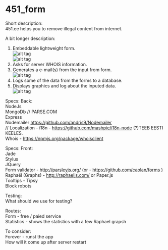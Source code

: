 451_form
========

Short description:  
451.ee helps you to remove illegal content from internet.

A bit longer description:  
1. Embeddable lightweight form.  
![alt tag](https://raw.github.com/martinsookael/451_form/master/public/images/mock1.gif)  
![alt tag](https://raw.github.com/martinsookael/451_form/master/public/images/mock2.gif)  
2. Asks for server WHOIS information.  
3. Generates a e-mail(s) from the input from form.  
![alt tag](https://raw.github.com/martinsookael/451_form/master/public/images/mock3.gif)  
4. Logs some of the data from the forms to a database.  
5. Displays graphics and log about the inputed data.  
![alt tag](https://raw.github.com/martinsookael/451_form/master/public/images/mock4.gif)

Specs: Back:  
NodeJs  
MongoDb   // PARSE.COM  
Express  
Nodemailer https://github.com/andris9/Nodemailer  
// Localization - i18n - https://github.com/mashpie/i18n-node (?)TEEB EESTI KEELES.  
Whois - https://npmjs.org/package/whoisclient

Specs: Front:  
Jade  
Stylus  
JQuery  
Form validator - http://parsleyjs.org/ (or - https://github.com/caolan/forms )  
Raphaël (Graphs) -  http://raphaeljs.com/   or Paper.js  
Tooltips - Tipsy  
Block robots

Testing:  
What should we use for testing?

Routes:  
Form - free / paied service  
Statistics - shows the statistics with a few Raphael grapsh

To consider:  
Forever - runst the app  
How will it come up after server restart







